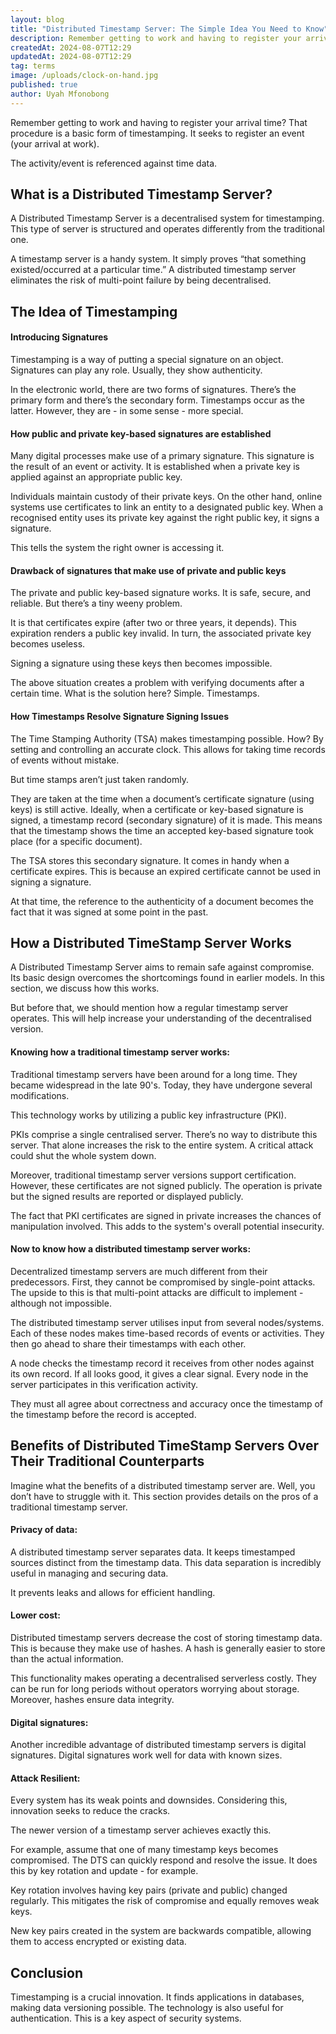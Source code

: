 ```yaml
---
layout: blog
title: "Distributed Timestamp Server: The Simple Idea You Need to Know"
description: Remember getting to work and having to register your arrival time? That procedure is a basic form of timestamping. It seeks to register an event (your arrival at work).
createdAt: 2024-08-07T12:29
updatedAt: 2024-08-07T12:29
tag: terms
image: /uploads/clock-on-hand.jpg
published: true
author: Uyah Mfonobong
---
```

Remember getting to work and having to register your arrival time? That procedure is a basic form of timestamping. It seeks to register an event (your arrival at work).

The activity/event is referenced against time data.

## What is a Distributed Timestamp Server?

A Distributed Timestamp Server is a decentralised system for timestamping. This type of server is structured and operates differently from the traditional one.

A timestamp server is a handy system. It simply proves “that something existed/occurred at a particular time.” A distributed timestamp server eliminates the risk of multi-point failure by being decentralised.

## The Idea of Timestamping

#### Introducing Signatures

Timestamping is a way of putting a special signature on an object. Signatures can play any role. Usually, they show authenticity.

In the electronic world, there are two forms of signatures. There’s the primary form and there’s the secondary form. Timestamps occur as the latter. However, they are - in some sense - more special.

#### How public and private key-based signatures are established

Many digital processes make use of a primary signature. This signature is the result of an event or activity. It is established when a private key is applied against an appropriate public key.

Individuals maintain custody of their private keys. On the other hand, online systems use certificates to link an entity to a designated public key. When a recognised entity uses its private key against the right public key, it signs a signature.

This tells the system the right owner is accessing it.

#### Drawback of signatures that make use of private and public keys

The private and public key-based signature works. It is safe, secure, and reliable. But there’s a tiny weeny problem.

It is that certificates expire (after two or three years, it depends). This expiration renders a public key invalid. In turn, the associated private key becomes useless.

Signing a signature using these keys then becomes impossible.

The above situation creates a problem with verifying documents after a certain time. What is the solution here? Simple. Timestamps.

#### How Timestamps Resolve Signature Signing Issues

The Time Stamping Authority (TSA) makes timestamping possible. How? By setting and controlling an accurate clock. This allows for taking time records of events without mistake.

But time stamps aren’t just taken randomly.

They are taken at the time when a document’s certificate signature (using keys) is still active. Ideally, when a certificate or key-based signature is signed, a timestamp record (secondary signature) of it is made. This means that the timestamp shows the time an accepted key-based signature took place (for a specific document).

The TSA stores this secondary signature. It comes in handy when a certificate expires. This is because an expired certificate cannot be used in signing a signature.

At that time, the reference to the authenticity of a document becomes the fact that it was signed at some point in the past.

## How a Distributed TimeStamp Server Works

A Distributed Timestamp Server aims to remain safe against compromise. Its basic design overcomes the shortcomings found in earlier models. In this section, we discuss how this works.

But before that, we should mention how a regular timestamp server operates. This will help increase your understanding of the decentralised version.

#### Knowing how a traditional timestamp server works:

Traditional timestamp servers have been around for a long time. They became widespread in the late 90's. Today, they have undergone several modifications.

This technology works by utilizing a public key infrastructure (PKI).

PKIs comprise a single centralised server. There’s no way to distribute this server. That alone increases the risk to the entire system. A critical attack could shut the whole system down.

Moreover, traditional timestamp server versions support certification. However, these certificates are not signed publicly. The operation is private but the signed results are reported or displayed publicly.

The fact that PKI certificates are signed in private increases the chances of manipulation involved. This adds to the system's overall potential insecurity.

#### Now to know how a distributed timestamp server works:

Decentralized timestamp servers are much different from their predecessors. First, they cannot be compromised by single-point attacks. The upside to this is that multi-point attacks are difficult to implement - although not impossible.

The distributed timestamp server utilises input from several nodes/systems. Each of these nodes makes time-based records of events or activities. They then go ahead to share their timestamps with each other.

A node checks the timestamp record it receives from other nodes against its own record. If all looks good, it gives a clear signal. Every node in the server participates in this verification activity.

They must all agree about correctness and accuracy once the timestamp of the timestamp before the record is accepted.

## Benefits of Distributed TimeStamp Servers Over Their Traditional Counterparts

Imagine what the benefits of a distributed timestamp server are. Well, you don’t have to struggle with it. This section provides details on the pros of a traditional timestamp server.

#### Privacy of data:

A distributed timestamp server separates data. It keeps timestamped sources distinct from the timestamp data. This data separation is incredibly useful in managing and securing data.

It prevents leaks and allows for efficient handling.

#### Lower cost:

Distributed timestamp servers decrease the cost of storing timestamp data. This is because they make use of hashes. A hash is generally easier to store than the actual information.

This functionality makes operating a decentralised serverless costly. They can be run for long periods without operators worrying about storage. Moreover, hashes ensure data integrity.

#### Digital signatures:

Another incredible advantage of distributed timestamp servers is digital signatures. Digital signatures work well for data with known sizes.

#### Attack Resilient:

Every system has its weak points and downsides. Considering this, innovation seeks to reduce the cracks.

The newer version of a timestamp server achieves exactly this.

For example, assume that one of many timestamp keys becomes compromised. The DTS can quickly respond and resolve the issue. It does this by key rotation and update - for example.

Key rotation involves having key pairs (private and public) changed regularly. This mitigates the risk of compromise and equally removes weak keys.

New key pairs created in the system are backwards compatible, allowing them to access encrypted or existing data.

## Conclusion

Timestamping is a crucial innovation. It finds applications in databases, making data versioning possible. The technology is also useful for authentication. This is a key aspect of security systems.
